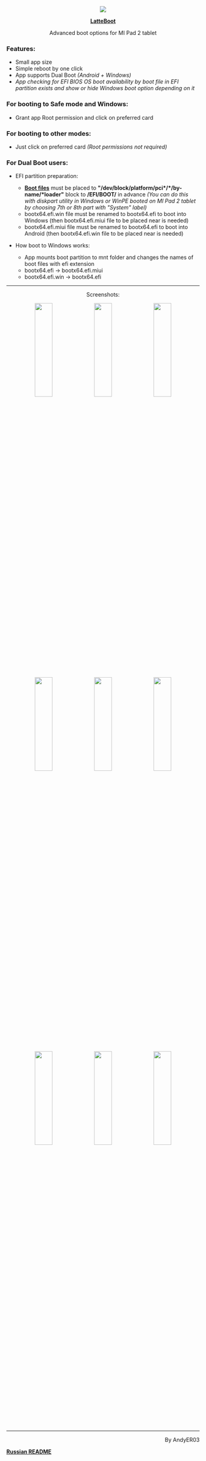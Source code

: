 <p align="center">
<a href="https://github.com/AndyER03/LatteBoot/"><img src="https://raw.githubusercontent.com/AndyER03/LatteBoot/master/app/src/main/res/mipmap-xxxhdpi/ic_launcher.png" /></a>
</p>
<p align="center">
   <b><a href="https://github.com/AndyER03/LatteBoot/">LatteBoot</a></b>
</p>
<p align="center">
   Advanced boot options for MI Pad 2 tablet
</p>

### Features:
* Small app size
* Simple reboot by one click
* App supports Dual Boot *(Android + Windows)*
* *App checking for EFI BIOS OS boot availability by boot file in EFI partition exists and show or hide Windows boot option depending on it*

### For booting to Safe mode and Windows:
* Grant app Root permission and click on preferred card

### For booting to other modes:
* Just click on preferred card *(Root permissions not required)*

### For Dual Boot users:
* EFI partition preparation:
    * [**Boot files**](https://drive.google.com/drive/folders/1Son2vUjhO53f5fJRGg-mvrW7H79grvHo?usp=sharing "Google Drive") must be placed to **"/dev/block/platform/pci\*/\*/by-name/\*loader"** block to **/EFI/BOOT/** in advance *(You can do this with diskpart utility in Windows or WinPE booted on MI Pad 2 tablet by choosing 7th or 8th part with "System" label)*
    * bootx64.efi.win file must be renamed to bootx64.efi to boot into Windows (then bootx64.efi.miui file to be placed near is needed)
    * bootx64.efi.miui file must be renamed to bootx64.efi to boot into Android (then bootx64.efi.win file to be placed near is needed)
    
* How boot to Windows works:
    * App mounts boot partition to mnt folder and changes the names of boot files with efi extension
    * bootx64.efi -> bootx64.efi.miui
    * bootx64.efi.win -> bootx64.efi
---
<p align="center">
Screenshots:
</p>
<p align="center">
<img src="https://raw.githubusercontent.com/AndyER03/LatteBoot/master/Screenshots/Scrn_1.png" width=30% height=25%> <img src="https://raw.githubusercontent.com/AndyER03/LatteBoot/master/Screenshots/Scrn_2.png" width=30% height=25%> <img src="https://raw.githubusercontent.com/AndyER03/LatteBoot/master/Screenshots/Scrn_3.png" width=30% height=25%> <img src="https://raw.githubusercontent.com/AndyER03/LatteBoot/master/Screenshots/Scrn_4.png" width=30% height=25%> <img src="https://raw.githubusercontent.com/AndyER03/LatteBoot/master/Screenshots/Scrn_5.png" width=30% height=25%> <img src="https://raw.githubusercontent.com/AndyER03/LatteBoot/master/Screenshots/Scrn_6.png" width=30% height=25%> <img src="https://raw.githubusercontent.com/AndyER03/LatteBoot/master/Screenshots/Scrn_7.png" width=30% height=25%> <img src="https://raw.githubusercontent.com/AndyER03/LatteBoot/master/Screenshots/Scrn_8.png" width=30% height=25%> <img src="https://raw.githubusercontent.com/AndyER03/LatteBoot/master/Screenshots/Scrn_9.png" width=30% height=25%>
</p>

---
<p align="right">
By AndyER03
</p>

[**Russian README**](https://github.com/AndyER03/LatteBoot/blob/master/README.ru.md "Russian README")
